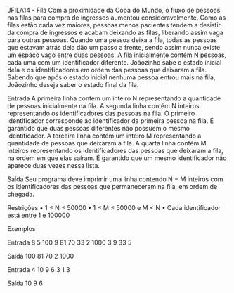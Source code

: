 JFILA14 - Fila
Com a proximidade da Copa do Mundo, o fluxo de pessoas nas filas para compra de ingressos aumentou consideravelmente. Como as filas estão cada vez maiores, pessoas menos pacientes tendem a desistir da compra de ingressos e acabam deixando as filas, liberando assim vaga para outras pessoas. Quando uma pessoa deixa a fila, todas as pessoas que estavam atrás dela dão um passo a frente, sendo assim nunca existe um espaço vago entre duas pessoas. A fila inicialmente contém N pessoas, cada uma com um identificador diferente. Joãozinho sabe o estado inicial dela e os identificadores em ordem das pessoas que deixaram a fila. Sabendo que após o estado inicial nenhuma pessoa entrou mais na fila, Joãozinho deseja saber o estado final da fila.

Entrada
A primeira linha contém um inteiro N representando a quantidade de pessoas inicialmente na fila. A segunda linha contém N inteiros representando os identificadores das pessoas na fila. O primeiro identificador corresponde ao identificador da primeira pessoa na fila. É garantido que duas pessoas diferentes não possuem o mesmo identificador. A terceira linha contém um inteiro M representando a quantidade de pessoas que deixaram a fila. A quarta linha contém M inteiros representando os identificadores das pessoas que deixaram a fila, na ordem em que elas saíram. É garantido que um mesmo identificador não aparece duas vezes nessa lista.

Saída
Seu programa deve imprimir uma linha contendo N − M inteiros com os identificadores das pessoas que permaneceram na fila, em ordem de chegada.

Restrições
• 1 ≤ N ≤ 50000
• 1 ≤ M ≤ 50000 e M < N
• Cada identificador está entre 1 e 100000

Exemplos

Entrada
8
5 100 9 81 70 33 2 1000
3
9 33 5

Saída
100 81 70 2 1000

Entrada
4
10 9 6 3
1
3

Saída
10 9 6
